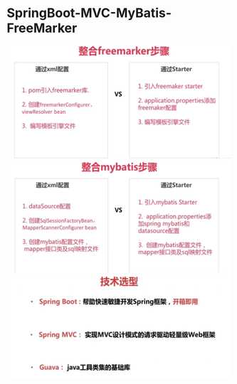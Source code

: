 # SpringBoot-MVC-MyBatis-FreeMarker

![freemarker](image/freemarker.jpg)
![mybatis](image/mybatis.jpg)
![springboot](image/springboot.jpg)